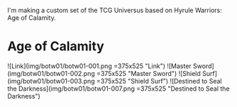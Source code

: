 I'm making a custom set of the TCG Universus based on Hyrule Warriors: Age of Calamity.

# Age of Calamity

![Link](img/botw01/botw01-001.png =375x525 "Link") ![Master Sword](img/botw01/botw01-002.png =375x525 "Master Sword") ![Shield Surf](img/botw01/botw01-003.png =375x525 "Shield Surf")
![Destined to Seal the Darkness](img/botw01/botw01-007.png =375x525 "Destined to Seal the Darkness")

